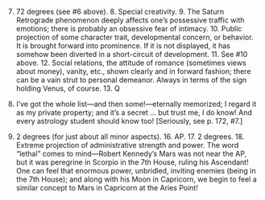 7. 72 degrees (see #6 above). 8. Special creativity. 9. The Saturn Retrograde phenomenon deeply affects one’s possessive traffic with emotions; there is probably an obsessive fear of intimacy. 10. Public projection of some character trait, developmental concern, or behavior. It is brought forward into prominence. If it is not displayed, it has somehow been diverted in a short-circuit of development. 11. See #10 above. 12. Social relations, the attitude of romance (sometimes views about money), vanity, etc., shown clearly and in forward fashion; there can be a vain strut to personal demeanor. Always in terms of the sign holding Venus, of course. 13. Q

14. I’ve got the whole list—and then some!—eternally memorized; I regard it as my private property; and it’s a secret ... but trust me, I do know! And every astrology student should know too! [Seriously, see p. 172, #7.]

15. 2 degrees (for just about all minor aspects). 16. AP. 17. 2 degrees. 18. Extreme projection of administrative strength and power. The word “lethal” comes to mind—Robert Kennedy’s Mars was not near the AP, but it was peregrine in Scorpio in the 7th House, ruling his Ascendant! One can feel that enormous power, unbridled, inviting enemies (being in the 7th House); and along with his Moon in Capricorn, we begin to feel a similar concept to Mars in Capricorn at the Aries Point!